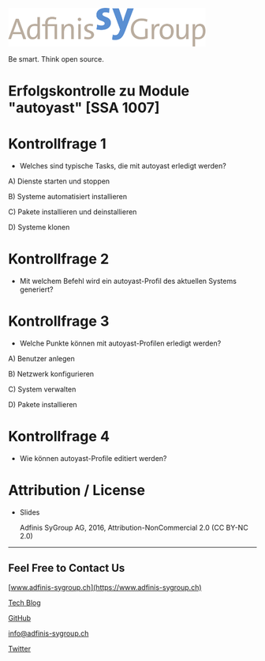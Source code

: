 ![](pics/adfinis_sygroup_logo.png)

Be smart. Think open source.

# Erfolgskontrolle zu Module "autoyast" [SSA 1007]

# Kontrollfrage 1

* Welches sind typische Tasks, die mit autoyast erledigt werden?

A) Dienste starten und stoppen

B) Systeme automatisiert installieren

C) Pakete installieren und deinstallieren

D) Systeme klonen

# Kontrollfrage 2

* Mit welchem Befehl wird ein autoyast-Profil des aktuellen Systems generiert?

# Kontrollfrage 3

* Welche Punkte können mit autoyast-Profilen erledigt werden?

A) Benutzer anlegen

B) Netzwerk konfigurieren

C) System verwalten

D) Pakete installieren

# Kontrollfrage 4

* Wie können autoyast-Profile editiert werden?

# Attribution / License

* Slides

  Adfinis SyGroup AG, 2016, Attribution-NonCommercial 2.0 (CC BY-NC 2.0)

---

## Feel Free to Contact Us

[www.adfinis-sygroup.ch](https://www.adfinis-sygroup.ch)

[Tech Blog](https://www.adfinis-sygroup.ch/blog)

[GitHub](https://github.com/adfinis-sygroup)

<info@adfinis-sygroup.ch>

[Twitter](https://twitter.com/adfinissygroup)
